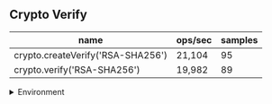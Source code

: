 ## Crypto Verify

|name|ops/sec|samples|
|-|-|-|
|crypto.createVerify('RSA-SHA256')|21,104|95|
|crypto.verify('RSA-SHA256')|19,982|89|


<details>
<summary>Environment</summary>

* __Machine:__ linux x64 | 2 vCPUs | 6.8GB Mem
* __Run:__ Tue Oct 10 2023 20:38:57 GMT+0000 (Coordinated Universal Time)
</details>

<!--
{"environment":{"platform":"linux","arch":"x64","cpus":2,"totalMemory":6.759757995605469},"benchmarks":"[{\"timeStamp\":1696970332430,\"currentTarget\":{\"0\":{\"name\":\"crypto.createVerify('RSA-SHA256')\",\"options\":{\"async\":false,\"defer\":false,\"delay\":0.005,\"initCount\":1,\"maxTime\":5,\"minSamples\":5,\"minTime\":0.05},\"async\":false,\"defer\":false,\"delay\":0.005,\"initCount\":1,\"maxTime\":5,\"minSamples\":5,\"minTime\":0.05,\"id\":1,\"stats\":{\"moe\":2.3563464010763353e-7,\"rme\":0.4972891338403596,\"sem\":1.2022175515695588e-7,\"deviation\":0.0000011717767232868254,\"mean\":0.000047383830466578674,\"sample\":[0.000053932513931888547,0.00005031455643564357,0.000050673666336633664,0.00004673988909599254,0.00004813905312208761,0.00004678434389561976,0.0000470015852749301,0.000048072697110904006,0.000047009693383038205,0.00004693112861136999,0.000047062163094128613,0.000047047345759552654,0.00004685349673811743,0.000046869525629077354,0.00004688378564771668,0.00004709319850885368,0.0000472237670083877,0.00004694781174277726,0.000046853029822926376,0.00004689627399813607,0.00004679338397017707,0.000047278474370922646,0.0000467795908667288,0.0000467502348555452,0.00004798919291705498,0.00004683206150978564,0.00004682283410997204,0.000047759835973904936,0.00004688686113699907,0.00004672246132339236,0.000047697486486486486,0.000046728705498602054,0.00004664175302889096,0.000047768596458527494,0.00004664482851817335,0.00004668117520969245,0.00004772936067101584,0.00004680391519105312,0.00004702078378378378,0.000047991429636533085,0.00004666663653308481,0.00004661854706430569,0.0000474944109972041,0.00004666179030754892,0.0000467977651444548,0.000048025632805219014,0.0000480497707362535,0.000047591242311276796,0.00004920960577819199,0.00004850521880819367,0.00004774032029795158,0.000046574488826815646,0.000048300283720930235,0.00004655079162790698,0.00004698939720930232,0.00004772912,0.00004657051255813953,0.00004655302418604651,0.00004772494790697675,0.00004659567007434944,0.000047798171933085504,0.00004665988847583643,0.00004669064962825279,0.00004801536431226766,0.00004661778810408922,0.00004664353159851301,0.00004655626394052045,0.000046619368029739776,0.00004670310408921933,0.000046796225836431225,0.000046669553903345726,0.0000480255873605948,0.00004832447118959108,0.00004803227881040893,0.000051866088289962826,0.0000467688094795539,0.00004676109572490707,0.00004678841914498141,0.00004753572026022305,0.00004807335687732342,0.00004998273327137547,0.000046737118959107806,0.000046673084572490706,0.00004705096375464684,0.000047210443308550185,0.000047309884758364314,0.00004895383457249071,0.00004659631970260223,0.00004659817843866171,0.00004654390334572491,0.000046874292750929366,0.00004663488847583643,0.00004853032434944238,0.00004673786152416357,0.000046482657992565056],\"variance\":1.3730606892368093e-12},\"times\":{\"cycle\":0.050985001582038655,\"elapsed\":5.672,\"period\":0.000047383830466578674,\"timeStamp\":1696970326758},\"running\":false,\"count\":1076,\"cycles\":6,\"hz\":21104.24569211077},\"1\":{\"name\":\"crypto.verify('RSA-SHA256')\",\"options\":{\"async\":false,\"defer\":false,\"delay\":0.005,\"initCount\":1,\"maxTime\":5,\"minSamples\":5,\"minTime\":0.05},\"async\":false,\"defer\":false,\"delay\":0.005,\"initCount\":1,\"maxTime\":5,\"minSamples\":5,\"minTime\":0.05,\"id\":2,\"stats\":{\"moe\":0.0000018660107664653473,\"rme\":3.728708509641964,\"sem\":9.520463094210956e-7,\"deviation\":0.000008981586919922738,\"mean\":0.00005004442588204687,\"sample\":[0.000050308736999999996,0.000052195432,0.00004972483893280632,0.00005657254347826087,0.00004723946981132076,0.00004738211037735849,0.00004792927924528302,0.00004901597358490566,0.00004921946415094339,0.000050127007547169815,0.00004914163396226415,0.00004731154433962264,0.000047331733962264146,0.00004720154528301887,0.00004755550660377358,0.000047471355660377356,0.000047433619811320755,0.00004743380849056604,0.000047630695283018865,0.000047505317924528304,0.000047671733018867926,0.00011945895283018869,0.00006268253301886791,0.00004721277169811321,0.000047202677358490566,0.00004731211132075472,0.0000473573,0.00004737418584905661,0.00004730560188679245,0.00004738031886792453,0.00004740739339622642,0.000047549940566037736,0.000048377201886792455,0.000049615783018867924,0.00004785182641509434,0.000047338336792452826,0.00004768012830188679,0.00004749758301886793,0.00004746060188679245,0.00004810154245283019,0.00007797267264150943,0.00004742097830188679,0.00006324290849056604,0.00004957625471698113,0.00004809852452830189,0.00004877153962264151,0.00004773899716981132,0.000048372391509433966,0.00004826031509433962,0.000047735694339622646,0.00004847654150943396,0.00004857305,0.00006337300283018868,0.000047198246704331454,0.000047142597928436917,0.0000472077570621469,0.000047271033898305084,0.00004716416007532957,0.000047335251412429375,0.00004730182485875706,0.00004717894256120527,0.00006247418644067797,0.000047153896421845574,0.000047298339924670436,0.000047179979284369115,0.00004725304802259887,0.00004726463088512241,0.00004726481920903955,0.00004721321845574388,0.00004744636252354048,0.000047268585687382296,0.00006285629378531073,0.00004742630602636535,0.000047439582862523536,0.00004742301035781544,0.00004741481826741996,0.000047641465160075334,0.00004736999717514125,0.00004747536440677966,0.00004741632485875706,0.00004762960075329567,0.00006260582391713748,0.0000475119934086629,0.00004743675800376648,0.00004740474293785311,0.000047422163841807906,0.00004751886723163842,0.00004774560828625235,0.0000474152890772128],\"variance\":8.066890360012721e-11},\"times\":{\"cycle\":0.05314718028673378,\"elapsed\":5.408,\"period\":0.00005004442588204687,\"timeStamp\":1696970332442},\"running\":false,\"count\":1062,\"cycles\":4,\"hz\":19982.245422436623},\"options\":{},\"events\":{\"start\":[null],\"cycle\":[null,null],\"complete\":[null,null]},\"length\":2,\"running\":false},\"type\":\"cycle\",\"target\":{\"name\":\"crypto.createVerify('RSA-SHA256')\",\"options\":{\"async\":false,\"defer\":false,\"delay\":0.005,\"initCount\":1,\"maxTime\":5,\"minSamples\":5,\"minTime\":0.05},\"async\":false,\"defer\":false,\"delay\":0.005,\"initCount\":1,\"maxTime\":5,\"minSamples\":5,\"minTime\":0.05,\"id\":1,\"stats\":{\"moe\":2.3563464010763353e-7,\"rme\":0.4972891338403596,\"sem\":1.2022175515695588e-7,\"deviation\":0.0000011717767232868254,\"mean\":0.000047383830466578674,\"sample\":[0.000053932513931888547,0.00005031455643564357,0.000050673666336633664,0.00004673988909599254,0.00004813905312208761,0.00004678434389561976,0.0000470015852749301,0.000048072697110904006,0.000047009693383038205,0.00004693112861136999,0.000047062163094128613,0.000047047345759552654,0.00004685349673811743,0.000046869525629077354,0.00004688378564771668,0.00004709319850885368,0.0000472237670083877,0.00004694781174277726,0.000046853029822926376,0.00004689627399813607,0.00004679338397017707,0.000047278474370922646,0.0000467795908667288,0.0000467502348555452,0.00004798919291705498,0.00004683206150978564,0.00004682283410997204,0.000047759835973904936,0.00004688686113699907,0.00004672246132339236,0.000047697486486486486,0.000046728705498602054,0.00004664175302889096,0.000047768596458527494,0.00004664482851817335,0.00004668117520969245,0.00004772936067101584,0.00004680391519105312,0.00004702078378378378,0.000047991429636533085,0.00004666663653308481,0.00004661854706430569,0.0000474944109972041,0.00004666179030754892,0.0000467977651444548,0.000048025632805219014,0.0000480497707362535,0.000047591242311276796,0.00004920960577819199,0.00004850521880819367,0.00004774032029795158,0.000046574488826815646,0.000048300283720930235,0.00004655079162790698,0.00004698939720930232,0.00004772912,0.00004657051255813953,0.00004655302418604651,0.00004772494790697675,0.00004659567007434944,0.000047798171933085504,0.00004665988847583643,0.00004669064962825279,0.00004801536431226766,0.00004661778810408922,0.00004664353159851301,0.00004655626394052045,0.000046619368029739776,0.00004670310408921933,0.000046796225836431225,0.000046669553903345726,0.0000480255873605948,0.00004832447118959108,0.00004803227881040893,0.000051866088289962826,0.0000467688094795539,0.00004676109572490707,0.00004678841914498141,0.00004753572026022305,0.00004807335687732342,0.00004998273327137547,0.000046737118959107806,0.000046673084572490706,0.00004705096375464684,0.000047210443308550185,0.000047309884758364314,0.00004895383457249071,0.00004659631970260223,0.00004659817843866171,0.00004654390334572491,0.000046874292750929366,0.00004663488847583643,0.00004853032434944238,0.00004673786152416357,0.000046482657992565056],\"variance\":1.3730606892368093e-12},\"times\":{\"cycle\":0.050985001582038655,\"elapsed\":5.672,\"period\":0.000047383830466578674,\"timeStamp\":1696970326758},\"running\":false,\"count\":1076,\"cycles\":6,\"hz\":21104.24569211077},\"aborted\":false},{\"timeStamp\":1696970337850,\"currentTarget\":{\"0\":{\"name\":\"crypto.createVerify('RSA-SHA256')\",\"options\":{\"async\":false,\"defer\":false,\"delay\":0.005,\"initCount\":1,\"maxTime\":5,\"minSamples\":5,\"minTime\":0.05},\"async\":false,\"defer\":false,\"delay\":0.005,\"initCount\":1,\"maxTime\":5,\"minSamples\":5,\"minTime\":0.05,\"id\":1,\"stats\":{\"moe\":2.3563464010763353e-7,\"rme\":0.4972891338403596,\"sem\":1.2022175515695588e-7,\"deviation\":0.0000011717767232868254,\"mean\":0.000047383830466578674,\"sample\":[0.000053932513931888547,0.00005031455643564357,0.000050673666336633664,0.00004673988909599254,0.00004813905312208761,0.00004678434389561976,0.0000470015852749301,0.000048072697110904006,0.000047009693383038205,0.00004693112861136999,0.000047062163094128613,0.000047047345759552654,0.00004685349673811743,0.000046869525629077354,0.00004688378564771668,0.00004709319850885368,0.0000472237670083877,0.00004694781174277726,0.000046853029822926376,0.00004689627399813607,0.00004679338397017707,0.000047278474370922646,0.0000467795908667288,0.0000467502348555452,0.00004798919291705498,0.00004683206150978564,0.00004682283410997204,0.000047759835973904936,0.00004688686113699907,0.00004672246132339236,0.000047697486486486486,0.000046728705498602054,0.00004664175302889096,0.000047768596458527494,0.00004664482851817335,0.00004668117520969245,0.00004772936067101584,0.00004680391519105312,0.00004702078378378378,0.000047991429636533085,0.00004666663653308481,0.00004661854706430569,0.0000474944109972041,0.00004666179030754892,0.0000467977651444548,0.000048025632805219014,0.0000480497707362535,0.000047591242311276796,0.00004920960577819199,0.00004850521880819367,0.00004774032029795158,0.000046574488826815646,0.000048300283720930235,0.00004655079162790698,0.00004698939720930232,0.00004772912,0.00004657051255813953,0.00004655302418604651,0.00004772494790697675,0.00004659567007434944,0.000047798171933085504,0.00004665988847583643,0.00004669064962825279,0.00004801536431226766,0.00004661778810408922,0.00004664353159851301,0.00004655626394052045,0.000046619368029739776,0.00004670310408921933,0.000046796225836431225,0.000046669553903345726,0.0000480255873605948,0.00004832447118959108,0.00004803227881040893,0.000051866088289962826,0.0000467688094795539,0.00004676109572490707,0.00004678841914498141,0.00004753572026022305,0.00004807335687732342,0.00004998273327137547,0.000046737118959107806,0.000046673084572490706,0.00004705096375464684,0.000047210443308550185,0.000047309884758364314,0.00004895383457249071,0.00004659631970260223,0.00004659817843866171,0.00004654390334572491,0.000046874292750929366,0.00004663488847583643,0.00004853032434944238,0.00004673786152416357,0.000046482657992565056],\"variance\":1.3730606892368093e-12},\"times\":{\"cycle\":0.050985001582038655,\"elapsed\":5.672,\"period\":0.000047383830466578674,\"timeStamp\":1696970326758},\"running\":false,\"count\":1076,\"cycles\":6,\"hz\":21104.24569211077},\"1\":{\"name\":\"crypto.verify('RSA-SHA256')\",\"options\":{\"async\":false,\"defer\":false,\"delay\":0.005,\"initCount\":1,\"maxTime\":5,\"minSamples\":5,\"minTime\":0.05},\"async\":false,\"defer\":false,\"delay\":0.005,\"initCount\":1,\"maxTime\":5,\"minSamples\":5,\"minTime\":0.05,\"id\":2,\"stats\":{\"moe\":0.0000018660107664653473,\"rme\":3.728708509641964,\"sem\":9.520463094210956e-7,\"deviation\":0.000008981586919922738,\"mean\":0.00005004442588204687,\"sample\":[0.000050308736999999996,0.000052195432,0.00004972483893280632,0.00005657254347826087,0.00004723946981132076,0.00004738211037735849,0.00004792927924528302,0.00004901597358490566,0.00004921946415094339,0.000050127007547169815,0.00004914163396226415,0.00004731154433962264,0.000047331733962264146,0.00004720154528301887,0.00004755550660377358,0.000047471355660377356,0.000047433619811320755,0.00004743380849056604,0.000047630695283018865,0.000047505317924528304,0.000047671733018867926,0.00011945895283018869,0.00006268253301886791,0.00004721277169811321,0.000047202677358490566,0.00004731211132075472,0.0000473573,0.00004737418584905661,0.00004730560188679245,0.00004738031886792453,0.00004740739339622642,0.000047549940566037736,0.000048377201886792455,0.000049615783018867924,0.00004785182641509434,0.000047338336792452826,0.00004768012830188679,0.00004749758301886793,0.00004746060188679245,0.00004810154245283019,0.00007797267264150943,0.00004742097830188679,0.00006324290849056604,0.00004957625471698113,0.00004809852452830189,0.00004877153962264151,0.00004773899716981132,0.000048372391509433966,0.00004826031509433962,0.000047735694339622646,0.00004847654150943396,0.00004857305,0.00006337300283018868,0.000047198246704331454,0.000047142597928436917,0.0000472077570621469,0.000047271033898305084,0.00004716416007532957,0.000047335251412429375,0.00004730182485875706,0.00004717894256120527,0.00006247418644067797,0.000047153896421845574,0.000047298339924670436,0.000047179979284369115,0.00004725304802259887,0.00004726463088512241,0.00004726481920903955,0.00004721321845574388,0.00004744636252354048,0.000047268585687382296,0.00006285629378531073,0.00004742630602636535,0.000047439582862523536,0.00004742301035781544,0.00004741481826741996,0.000047641465160075334,0.00004736999717514125,0.00004747536440677966,0.00004741632485875706,0.00004762960075329567,0.00006260582391713748,0.0000475119934086629,0.00004743675800376648,0.00004740474293785311,0.000047422163841807906,0.00004751886723163842,0.00004774560828625235,0.0000474152890772128],\"variance\":8.066890360012721e-11},\"times\":{\"cycle\":0.05314718028673378,\"elapsed\":5.408,\"period\":0.00005004442588204687,\"timeStamp\":1696970332442},\"running\":false,\"count\":1062,\"cycles\":4,\"hz\":19982.245422436623},\"options\":{},\"events\":{\"start\":[null],\"cycle\":[null,null],\"complete\":[null,null]},\"length\":2,\"running\":false},\"type\":\"cycle\",\"target\":{\"name\":\"crypto.verify('RSA-SHA256')\",\"options\":{\"async\":false,\"defer\":false,\"delay\":0.005,\"initCount\":1,\"maxTime\":5,\"minSamples\":5,\"minTime\":0.05},\"async\":false,\"defer\":false,\"delay\":0.005,\"initCount\":1,\"maxTime\":5,\"minSamples\":5,\"minTime\":0.05,\"id\":2,\"stats\":{\"moe\":0.0000018660107664653473,\"rme\":3.728708509641964,\"sem\":9.520463094210956e-7,\"deviation\":0.000008981586919922738,\"mean\":0.00005004442588204687,\"sample\":[0.000050308736999999996,0.000052195432,0.00004972483893280632,0.00005657254347826087,0.00004723946981132076,0.00004738211037735849,0.00004792927924528302,0.00004901597358490566,0.00004921946415094339,0.000050127007547169815,0.00004914163396226415,0.00004731154433962264,0.000047331733962264146,0.00004720154528301887,0.00004755550660377358,0.000047471355660377356,0.000047433619811320755,0.00004743380849056604,0.000047630695283018865,0.000047505317924528304,0.000047671733018867926,0.00011945895283018869,0.00006268253301886791,0.00004721277169811321,0.000047202677358490566,0.00004731211132075472,0.0000473573,0.00004737418584905661,0.00004730560188679245,0.00004738031886792453,0.00004740739339622642,0.000047549940566037736,0.000048377201886792455,0.000049615783018867924,0.00004785182641509434,0.000047338336792452826,0.00004768012830188679,0.00004749758301886793,0.00004746060188679245,0.00004810154245283019,0.00007797267264150943,0.00004742097830188679,0.00006324290849056604,0.00004957625471698113,0.00004809852452830189,0.00004877153962264151,0.00004773899716981132,0.000048372391509433966,0.00004826031509433962,0.000047735694339622646,0.00004847654150943396,0.00004857305,0.00006337300283018868,0.000047198246704331454,0.000047142597928436917,0.0000472077570621469,0.000047271033898305084,0.00004716416007532957,0.000047335251412429375,0.00004730182485875706,0.00004717894256120527,0.00006247418644067797,0.000047153896421845574,0.000047298339924670436,0.000047179979284369115,0.00004725304802259887,0.00004726463088512241,0.00004726481920903955,0.00004721321845574388,0.00004744636252354048,0.000047268585687382296,0.00006285629378531073,0.00004742630602636535,0.000047439582862523536,0.00004742301035781544,0.00004741481826741996,0.000047641465160075334,0.00004736999717514125,0.00004747536440677966,0.00004741632485875706,0.00004762960075329567,0.00006260582391713748,0.0000475119934086629,0.00004743675800376648,0.00004740474293785311,0.000047422163841807906,0.00004751886723163842,0.00004774560828625235,0.0000474152890772128],\"variance\":8.066890360012721e-11},\"times\":{\"cycle\":0.05314718028673378,\"elapsed\":5.408,\"period\":0.00005004442588204687,\"timeStamp\":1696970332442},\"running\":false,\"count\":1062,\"cycles\":4,\"hz\":19982.245422436623},\"aborted\":false}]"}-->
